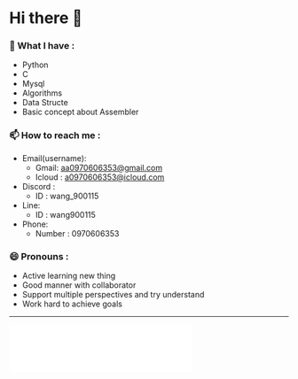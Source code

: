 # Hi there 👋
### 🤔 What I have :
  - Python
  - C
  - Mysql
  - Algorithms
  - Data Structe
  - Basic concept about Assembler
### 📫 How to reach me :
  - Email(username):
    - Gmail: aa0970606353@gmail.com
    - Icloud : a0970606353@icloud.com 
  - Discord :
    - ID : wang_900115
  - Line:
    - ID : wang900115
  - Phone:
    - Number : 0970606353 
### 😄 Pronouns :
  - Active learning new thing
  - Good manner with collaborator
  - Support multiple perspectives and try understand
  - Work hard to achieve  goals
---
<iframe
    frameborder="no"
    border="0"
    marginwidth="0"
    marginheight="0"
    width=330
    height=86
    src="//music.163.com/outchain/player?type=2&id=393697&auto=1&height=66">
</iframe>
